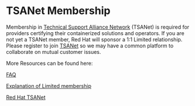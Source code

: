# TSANet Membership

Membership in [Technical Support Alliance Network](https://tsanet.org/) \(TSANet\)  is required for providers certifying their containerized solutions and operators. If you are not yet a TSANet member, Red Hat will sponsor a 1:1 Limited relationship. Please register to join [TSANet](https://redhatconnect.tsanet.org/) so we may have a common platform to collaborate on mutual customer issues.

More Resources can be found here: 

[FAQ](https://tsanet.org/wp-content/uploads/2019/06/Red-Hat-Connect_TSANet-Benefits-2019.pdf)

[Explanation of Limited membership ](https://tsanet.org/limited-membership/)

[Red Hat TSANet](https://redhatconnect.connect.tsanet.org/#/)

